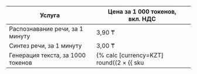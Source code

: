 | Услуга                            | Цена за 1 000 токенов, <br>вкл. НДС     |
|-----------------------------------|-----------------------------------------|
| Распознавание речи, за 1 минуту   | 3,90 ₸                                  |
| Синтез речи, за 1 минуту          | 3,00 ₸                                  |
| Генерация текста, за 1000 токенов | {% calc [currency=KZT] round((2 × {{ sku|KZT|foundation_models.text_generation.v1|number }}) × 100) / 100 %} |
